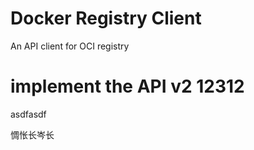 # Docker Registry Client
An API client for OCI registry

# implement the API v2 12312

asdfasdf



惆怅长岑长
